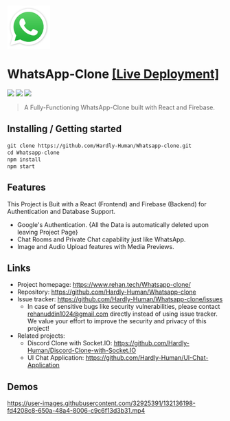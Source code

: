 <img src="https://raw.githubusercontent.com/Hardly-Human/Whatsapp-clone/main/public/login-logo.png" alt="Logo of the project" width="100" height="100">

# WhatsApp-Clone [[Live Deployment]](https://www.rehan.tech/Whatsapp-clone/)

![](https://img.shields.io/badge/Build-passing-brightgreen)
![](https://badgen.net/david/dep/zeit/pkg)
![](https://badgen.net/apm/license/linter)

> A Fully-Functioning WhatsApp-Clone built with React and Firebase.

## Installing / Getting started

```shell
git clone https://github.com/Hardly-Human/Whatsapp-clone.git
cd Whatsapp-clone
npm install
npm start
```

## Features

This Project is Buit with a React (Frontend) and Firebase (Backend) for Authentication and Database Support.

-   Google's Authentication. {All the Data is automatically deleted upon leaving Project Page}
-   Chat Rooms and Private Chat capability just like WhatsApp.
-   Image and Audio Upload features with Media Previews.

## Links

-   Project homepage: https://www.rehan.tech/Whatsapp-clone/
-   Repository: https://github.com/Hardly-Human/Whatsapp-clone
-   Issue tracker: https://github.com/Hardly-Human/Whatsapp-clone/issues
    -   In case of sensitive bugs like security vulnerabilities, please contact
        rehanuddin1024@gmail.com directly instead of using issue tracker. We value your effort
        to improve the security and privacy of this project!
-   Related projects:
    -   Discord Clone with Socket.IO: https://github.com/Hardly-Human/Discord-Clone-with-Socket.IO
    -   UI Chat Application: https://github.com/Hardly-Human/UI-Chat-Application

## Demos

https://user-images.githubusercontent.com/32925391/132136198-fd4208c8-650a-48a4-8006-c9c6f13d3b31.mp4
